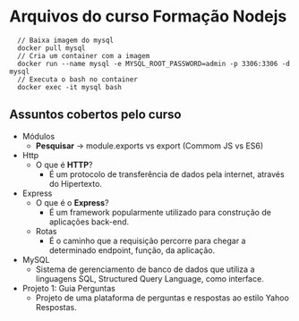 # Arquivos do curso Formação Nodejs

```docker
  // Baixa imagem do mysql
  docker pull mysql
  // Cria um container com a imagem
  docker run --name mysql -e MYSQL_ROOT_PASSWORD=admin -p 3306:3306 -d mysql
  // Executa o bash no container
  docker exec -it mysql bash
```

## Assuntos cobertos pelo curso

- Módulos
  - **Pesquisar** -> module.exports vs export (Commom JS vs ES6)
- Http
  - O que é **HTTP**?
    - É um protocolo de transferência de dados pela internet, através do Hipertexto.
- Express
  - O que é o **Express**?
    - É um framework popularmente utilizado para construção de aplicações back-end.
  - Rotas
    - É o caminho que a requisição percorre para chegar a determinado endpoint, função, da aplicação.
- MySQL
  - Sistema de gerenciamento de banco de dados que utiliza a linguagens SQL, Structured Query Language, como interface.
- Projeto 1: Guia Perguntas
  - Projeto de uma plataforma de perguntas e respostas ao estilo Yahoo Respostas.

